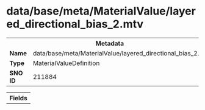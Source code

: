 <h1>data/base/meta/MaterialValue/layered_directional_bias_2.mtv</h1><table><tr><th colspan="100%">Metadata</th></tr><tr><td><b>Name</b></td><td>data/base/meta/MaterialValue/layered_directional_bias_2.mtv</td></tr><tr><td><b>Type</b></td><td>MaterialValueDefinition</td></tr><tr><td><b>SNO ID</b></td><td>211884</td></tr></table>

<table><tr><th colspan="100%">Fields</th></tr></table>

